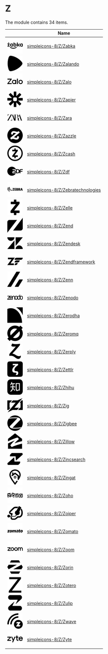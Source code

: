 # Z

The module contains 34 items.



| |Name|
|:---:|---|
| ![illustration of simpleicons-8/Z/Zabka](../../simpleicons-8/Z/Zabka.png) | [simpleicons-8/Z/Zabka](../../simpleicons-8/Z/Zabka.md) |
| ![illustration of simpleicons-8/Z/Zalando](../../simpleicons-8/Z/Zalando.png) | [simpleicons-8/Z/Zalando](../../simpleicons-8/Z/Zalando.md) |
| ![illustration of simpleicons-8/Z/Zalo](../../simpleicons-8/Z/Zalo.png) | [simpleicons-8/Z/Zalo](../../simpleicons-8/Z/Zalo.md) |
| ![illustration of simpleicons-8/Z/Zapier](../../simpleicons-8/Z/Zapier.png) | [simpleicons-8/Z/Zapier](../../simpleicons-8/Z/Zapier.md) |
| ![illustration of simpleicons-8/Z/Zara](../../simpleicons-8/Z/Zara.png) | [simpleicons-8/Z/Zara](../../simpleicons-8/Z/Zara.md) |
| ![illustration of simpleicons-8/Z/Zazzle](../../simpleicons-8/Z/Zazzle.png) | [simpleicons-8/Z/Zazzle](../../simpleicons-8/Z/Zazzle.md) |
| ![illustration of simpleicons-8/Z/Zcash](../../simpleicons-8/Z/Zcash.png) | [simpleicons-8/Z/Zcash](../../simpleicons-8/Z/Zcash.md) |
| ![illustration of simpleicons-8/Z/Zdf](../../simpleicons-8/Z/Zdf.png) | [simpleicons-8/Z/Zdf](../../simpleicons-8/Z/Zdf.md) |
| ![illustration of simpleicons-8/Z/Zebratechnologies](../../simpleicons-8/Z/Zebratechnologies.png) | [simpleicons-8/Z/Zebratechnologies](../../simpleicons-8/Z/Zebratechnologies.md) |
| ![illustration of simpleicons-8/Z/Zelle](../../simpleicons-8/Z/Zelle.png) | [simpleicons-8/Z/Zelle](../../simpleicons-8/Z/Zelle.md) |
| ![illustration of simpleicons-8/Z/Zend](../../simpleicons-8/Z/Zend.png) | [simpleicons-8/Z/Zend](../../simpleicons-8/Z/Zend.md) |
| ![illustration of simpleicons-8/Z/Zendesk](../../simpleicons-8/Z/Zendesk.png) | [simpleicons-8/Z/Zendesk](../../simpleicons-8/Z/Zendesk.md) |
| ![illustration of simpleicons-8/Z/Zendframework](../../simpleicons-8/Z/Zendframework.png) | [simpleicons-8/Z/Zendframework](../../simpleicons-8/Z/Zendframework.md) |
| ![illustration of simpleicons-8/Z/Zenn](../../simpleicons-8/Z/Zenn.png) | [simpleicons-8/Z/Zenn](../../simpleicons-8/Z/Zenn.md) |
| ![illustration of simpleicons-8/Z/Zenodo](../../simpleicons-8/Z/Zenodo.png) | [simpleicons-8/Z/Zenodo](../../simpleicons-8/Z/Zenodo.md) |
| ![illustration of simpleicons-8/Z/Zerodha](../../simpleicons-8/Z/Zerodha.png) | [simpleicons-8/Z/Zerodha](../../simpleicons-8/Z/Zerodha.md) |
| ![illustration of simpleicons-8/Z/Zeromq](../../simpleicons-8/Z/Zeromq.png) | [simpleicons-8/Z/Zeromq](../../simpleicons-8/Z/Zeromq.md) |
| ![illustration of simpleicons-8/Z/Zerply](../../simpleicons-8/Z/Zerply.png) | [simpleicons-8/Z/Zerply](../../simpleicons-8/Z/Zerply.md) |
| ![illustration of simpleicons-8/Z/Zettlr](../../simpleicons-8/Z/Zettlr.png) | [simpleicons-8/Z/Zettlr](../../simpleicons-8/Z/Zettlr.md) |
| ![illustration of simpleicons-8/Z/Zhihu](../../simpleicons-8/Z/Zhihu.png) | [simpleicons-8/Z/Zhihu](../../simpleicons-8/Z/Zhihu.md) |
| ![illustration of simpleicons-8/Z/Zig](../../simpleicons-8/Z/Zig.png) | [simpleicons-8/Z/Zig](../../simpleicons-8/Z/Zig.md) |
| ![illustration of simpleicons-8/Z/Zigbee](../../simpleicons-8/Z/Zigbee.png) | [simpleicons-8/Z/Zigbee](../../simpleicons-8/Z/Zigbee.md) |
| ![illustration of simpleicons-8/Z/Zillow](../../simpleicons-8/Z/Zillow.png) | [simpleicons-8/Z/Zillow](../../simpleicons-8/Z/Zillow.md) |
| ![illustration of simpleicons-8/Z/Zincsearch](../../simpleicons-8/Z/Zincsearch.png) | [simpleicons-8/Z/Zincsearch](../../simpleicons-8/Z/Zincsearch.md) |
| ![illustration of simpleicons-8/Z/Zingat](../../simpleicons-8/Z/Zingat.png) | [simpleicons-8/Z/Zingat](../../simpleicons-8/Z/Zingat.md) |
| ![illustration of simpleicons-8/Z/Zoho](../../simpleicons-8/Z/Zoho.png) | [simpleicons-8/Z/Zoho](../../simpleicons-8/Z/Zoho.md) |
| ![illustration of simpleicons-8/Z/Zoiper](../../simpleicons-8/Z/Zoiper.png) | [simpleicons-8/Z/Zoiper](../../simpleicons-8/Z/Zoiper.md) |
| ![illustration of simpleicons-8/Z/Zomato](../../simpleicons-8/Z/Zomato.png) | [simpleicons-8/Z/Zomato](../../simpleicons-8/Z/Zomato.md) |
| ![illustration of simpleicons-8/Z/Zoom](../../simpleicons-8/Z/Zoom.png) | [simpleicons-8/Z/Zoom](../../simpleicons-8/Z/Zoom.md) |
| ![illustration of simpleicons-8/Z/Zorin](../../simpleicons-8/Z/Zorin.png) | [simpleicons-8/Z/Zorin](../../simpleicons-8/Z/Zorin.md) |
| ![illustration of simpleicons-8/Z/Zotero](../../simpleicons-8/Z/Zotero.png) | [simpleicons-8/Z/Zotero](../../simpleicons-8/Z/Zotero.md) |
| ![illustration of simpleicons-8/Z/Zulip](../../simpleicons-8/Z/Zulip.png) | [simpleicons-8/Z/Zulip](../../simpleicons-8/Z/Zulip.md) |
| ![illustration of simpleicons-8/Z/Zwave](../../simpleicons-8/Z/Zwave.png) | [simpleicons-8/Z/Zwave](../../simpleicons-8/Z/Zwave.md) |
| ![illustration of simpleicons-8/Z/Zyte](../../simpleicons-8/Z/Zyte.png) | [simpleicons-8/Z/Zyte](../../simpleicons-8/Z/Zyte.md) |



